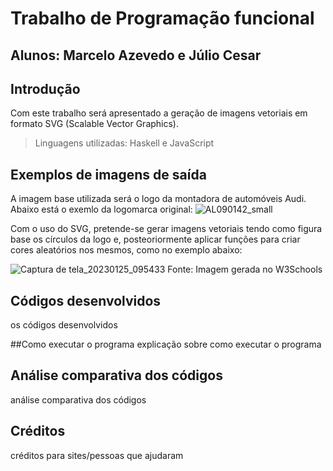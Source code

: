 # Trabalho de Programação funcional
## Alunos: Marcelo Azevedo e Júlio Cesar

## Introdução
Com este trabalho será apresentado a geração de imagens vetoriais em formato SVG (Scalable Vector Graphics). 
> Linguagens utilizadas: Haskell e JavaScript

## Exemplos de imagens de saída
A imagem base utilizada será o logo da montadora de automóveis Audi. Abaixo está o exemlo da logomarca original: 
![AL090142_small](https://user-images.githubusercontent.com/42869269/214034282-010f4cb2-e459-4bf8-a277-00738618cf5f.jpg)

Com o uso do SVG, pretende-se gerar imagens vetoriais tendo como figura base os círculos da logo e, posteoriormente aplicar funções para criar cores aleatórios nos mesmos, como no exemplo abaixo:

![Captura de tela_20230125_095433](https://user-images.githubusercontent.com/42869269/214568777-48d6ae19-5ad3-4eeb-a862-2e05f0fcb287.png)
Fonte: Imagem gerada no W3Schools

## Códigos desenvolvidos
os códigos desenvolvidos

##Como executar o programa
explicação sobre como executar o programa

## Análise comparativa dos códigos
análise comparativa dos códigos

## Créditos 
créditos para sites/pessoas que ajudaram
